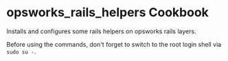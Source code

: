 opsworks_rails_helpers Cookbook
===============================
Installs and configures some rails helpers on opsworks rails layers.

Before using the commands, don't forget to switch to the root login shell via `sudo su -`.
